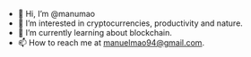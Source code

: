 - 👋 Hi, I’m @manumao
- 👀 I’m interested in cryptocurrencies, productivity and nature.
- 🌱 I’m currently learning about blockchain.
- 📫 How to reach me at manuelmao94@gmail.com.

<!---
manumao/manumao is a ✨ special ✨ repository because its `README.md` (this file) appears on your GitHub profile.
You can click the Preview link to take a look at your changes.
--->
